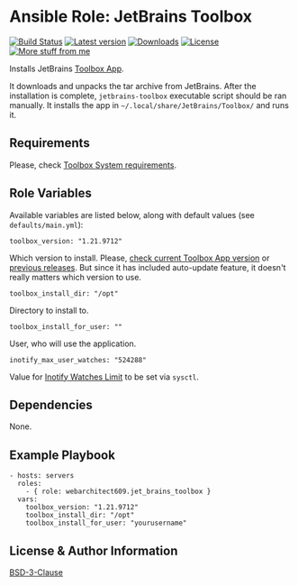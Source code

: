Ansible Role: JetBrains Toolbox
===============================
[![Build Status](https://github.com/webarchitect609/ansible-role-jet-brains-toolbox/workflows/build/badge.svg?branch=master)](https://github.com/webarchitect609/ansible-role-jet-brains-toolbox/actions?query=workflow%3Abuild)
[![Latest version](https://img.shields.io/github/v/tag/webarchitect609/ansible-role-jet-brains-toolbox?sort=semver)](https://github.com/webarchitect609/ansible-role-jet-brains-toolbox/releases)
[![Downloads](https://img.shields.io/ansible/role/d/39614)](https://galaxy.ansible.com/webarchitect609/jet_brains_toolbox)
[![License](https://img.shields.io/github/license/webarchitect609/ansible-role-jet-brains-toolbox)](LICENSE.md)
[![More stuff from me](https://img.shields.io/badge/galaxy-webarchitect609-000)](https://galaxy.ansible.com/webarchitect609)

Installs JetBrains [Toolbox App](https://www.jetbrains.com/toolbox/app/). 

It downloads and unpacks the tar archive from JetBrains. After the installation is complete,
`jetbrains-toolbox` executable script should be ran manually. It installs the app in `~/.local/share/JetBrains/Toolbox/`
and runs it.

Requirements
------------

Please, check [Toolbox System requirements](https://toolbox-support.jetbrains.com/hc/en-us/articles/115000978824-What-are-the-system-requirements-for-Toolbox-App-). 


Role Variables
--------------

Available variables are listed below, along with default values (see `defaults/main.yml`):

    toolbox_version: "1.21.9712"

Which version to install. Please, [check current Toolbox App version](https://www.jetbrains.com/toolbox/download/download-thanks.html) 
or [previous releases](https://toolbox-support.jetbrains.com/hc/en-us/articles/360000048240-Previous-Toolbox-App-releases).
But since it has included auto-update feature, it doesn't really matters which version to use. 


    toolbox_install_dir: "/opt"

Directory to install to.

    toolbox_install_for_user: ""

User, who will use the application.

    inotify_max_user_watches: "524288"
    
Value for [Inotify Watches Limit](https://youtrack.jetbrains.com/articles/IDEA-A-2/Inotify-Watches-Limit?_ga=2.156569083.1588360972.1630133506-996241065.1624703636)
to be set via `sysctl`. 

Dependencies
------------

None.

Example Playbook
----------------

    - hosts: servers
      roles:
        - { role: webarchitect609.jet_brains_toolbox }
      vars:
        toolbox_version: "1.21.9712"
        toolbox_install_dir: "/opt"
        toolbox_install_for_user: "yourusername"

License & Author Information
-------
[BSD-3-Clause](LICENSE.md)
